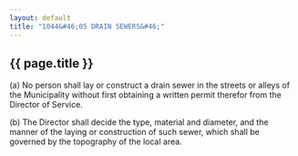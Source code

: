 ```yaml
---
layout: default 
title: "1044&#46;05 DRAIN SEWERS&#46;"
---
```


{{ page.title }}
----------------

​(a) No person shall lay or construct a drain sewer in the streets or
alleys of the Municipality without first obtaining a written permit
therefor from the Director of Service.

​(b) The Director shall decide the type, material and diameter, and the
manner of the laying or construction of such sewer, which shall be
governed by the topography of the local area.
